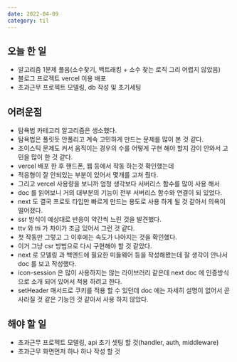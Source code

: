 ```yaml
---
date: 2022-04-09
category: til
---
```


## 오늘 한 일

- 알고리즘 1문제 풀음(소수찾기, 백트래킹 + 소수 찾는 로직 그리 어렵지 않았음)
- 블로그 프로젝트 vercel 이용 배포
- 초과근무 프로젝트 모델링, db 작성 및 초기세팅

## 어려운점

- 탐욕법 카테고리 알고리즘은 생소했다.
- 탐욕법은 풀릿듯 안풀리고 계속 고민하게 만드는 문제를 많이 본 것 같다.
- 조이스틱 문제도 커서 움직이는 경우의 수를 어떻게 구현 해야 할지 감이 안와서 고민을 많이 한 것 같다.
- vercel 배포 한 후 핸드폰, 웹 등에서 작동 하는것 확인했는데
- 적응형이 잘 안되있는 부분이 있어서 몇개를 고쳐 줬다.
- 그리고 vercel 사용량을 보니까 엄청 생각보다 서버리스 함수를 많이 사용 해서
- doc 를 읽어보니 거의 대부분의 기능이 전부 서버리스 함수와 연결이 되 있었다.
- next 도 결국 프로토 타입만 빠르게 만드는 용도로 사용 하게 될 것 같아서 의욕이 떨어졌다.
- ssr 방식이 예상대로 반응이 약간씩 느린 것을 발견했다.
- ttv 와 tti 가 차이가 조금 있어서 그런 것 같다.
- 첫 작동만 그렇고 그 이후에는 속도가 나아지는 것을 확인했다.
- 이거 그냥 csr 방법으로 다시 구현해야 할 것 같았다.
- next 로 모델링 과 백엔드에 필요한 미들웨어 등을 작성해봤는데 잘 생각이 안나서 doc 를 보고 작성했다.
- icon-session 은 많이 사용하지는 않는 라이브러리 같은데 next doc 에 인증방식으로 소개 되어 있어서 적용 하려고 한다.
- setHeader 매서드로 쿠키를 적용 할 수 있던데 doc 에는 자세히 설명이 없어서 곧 사라질 것 같은 기능인 것 같아서 사용 하지 않았다.

## 해야 할 일

- 초과근무 프로젝트 모델링, api 초기 셋팅 할 것(handler, auth, middleware)
- 초과근무 화면먼저 하나 하나 작성 할 것

